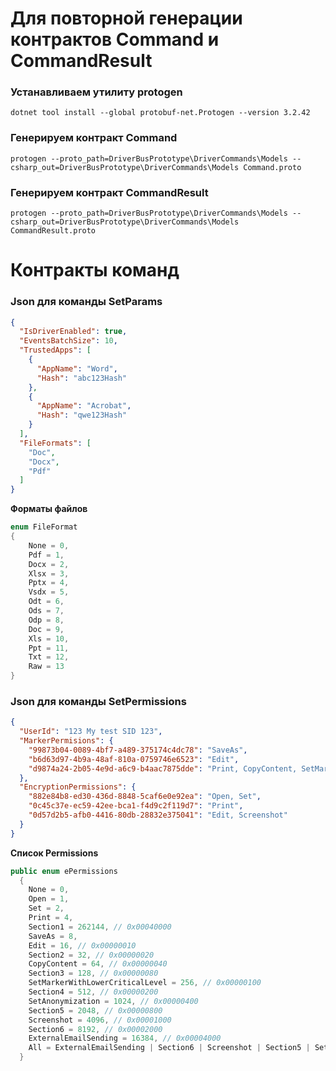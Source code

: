 # Для повторной генерации контрактов Command и CommandResult
### Устанавливаем утилиту protogen 
```shell
dotnet tool install --global protobuf-net.Protogen --version 3.2.42
```
### Генерируем контракт Command
```shell
protogen --proto_path=DriverBusPrototype\DriverCommands\Models --csharp_out=DriverBusPrototype\DriverCommands\Models Command.proto
```
### Генерируем контракт CommandResult
```shell
protogen --proto_path=DriverBusPrototype\DriverCommands\Models --csharp_out=DriverBusPrototype\DriverCommands\Models CommandResult.proto
```

# Контракты команд
### Json для команды SetParams
```json
{
  "IsDriverEnabled": true,
  "EventsBatchSize": 10,
  "TrustedApps": [
    {
      "AppName": "Word",
      "Hash": "abc123Hash"
    },
    {
      "AppName": "Acrobat",
      "Hash": "qwe123Hash"
    }
  ],
  "FileFormats": [
    "Doc",
    "Docx",
    "Pdf"
  ]
}
```
**Форматы файлов**
```csharp
enum FileFormat
{
    None = 0,
    Pdf = 1,
    Docx = 2,
    Xlsx = 3,
    Pptx = 4,
    Vsdx = 5,
    Odt = 6,
    Ods = 7,
    Odp = 8,
    Doc = 9,
    Xls = 10,
    Ppt = 11,
    Txt = 12,
    Raw = 13
}
```

### Json для команды SetPermissions
```json
{
  "UserId": "123 My test SID 123",
  "MarkerPermisions": {
    "99873b04-0089-4bf7-a489-375174c4dc78": "SaveAs",
    "b6d63d97-4b9a-48af-810a-0759746e6523": "Edit",
    "d9874a24-2b05-4e9d-a6c9-b4aac7875dde": "Print, CopyContent, SetMarkerWithLowerCriticalLevel"
  },
  "EncryptionPermissions": {
    "882e84b8-ed30-436d-8848-5caf6e0e92ea": "Open, Set",
    "0c45c37e-ec59-42ee-bca1-f4d9c2f119d7": "Print",
    "0d57d2b5-afb0-4416-80db-28832e375041": "Edit, Screenshot"
  }
}
```
**Список Permissions**
```csharp
public enum ePermissions
  {
    None = 0,
    Open = 1,
    Set = 2,
    Print = 4,
    Section1 = 262144, // 0x00040000
    SaveAs = 8,
    Edit = 16, // 0x00000010
    Section2 = 32, // 0x00000020
    CopyContent = 64, // 0x00000040
    Section3 = 128, // 0x00000080
    SetMarkerWithLowerCriticalLevel = 256, // 0x00000100
    Section4 = 512, // 0x00000200
    SetAnonymization = 1024, // 0x00000400
    Section5 = 2048, // 0x00000800
    Screenshot = 4096, // 0x00001000
    Section6 = 8192, // 0x00002000
    ExternalEmailSending = 16384, // 0x00004000
    All = ExternalEmailSending | Section6 | Screenshot | Section5 | SetAnonymization | Section4 | SetMarkerWithLowerCriticalLevel | Section3 | CopyContent | Section2 | Edit | SaveAs | Section1 | Print | Set | Open, // 0x00047FFF
  }
```